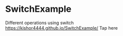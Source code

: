 # SwitchExample
Different operations using switch
https://kishor4444.github.io/SwitchExample/ Tap here
